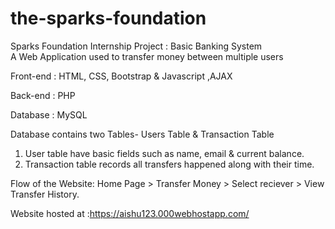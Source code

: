 # the-sparks-foundation
Sparks Foundation Internship Project : Basic Banking System  
A Web Application used to transfer money between multiple users 

Front-end : HTML, CSS, Bootstrap & Javascript ,AJAX

Back-end : PHP 

Database : MySQL   

Database contains two Tables- Users Table & Transaction Table 
1. User table have basic fields such as name, email & current balance. 
2. Transaction table records all transfers happened along with their time.  

Flow of the Website: Home Page > Transfer Money > Select reciever >  View Transfer History.

Website hosted at :https://aishu123.000webhostapp.com/
